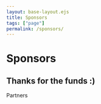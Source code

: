 ```yaml
---
layout: base-layout.ejs
title: Sponsors
tags: ["page"]
permalink: /sponsors/
---
```


# Sponsors

## Thanks for the funds :)

Partners
